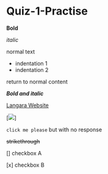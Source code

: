 # Quiz-1-Practise 

**Bold**

*italic*

normal text

- indentation 1
- indentation 2

return to normal content

***Bold and italic***

[Langara Website](https://langara.ca/)

[![](https://langara.ca/_files/2019-layout/images/DuoLogo400.svg)]

``click me please``
but with no response

~~strikethrough~~

[] checkbox A

[x] checkbox B
